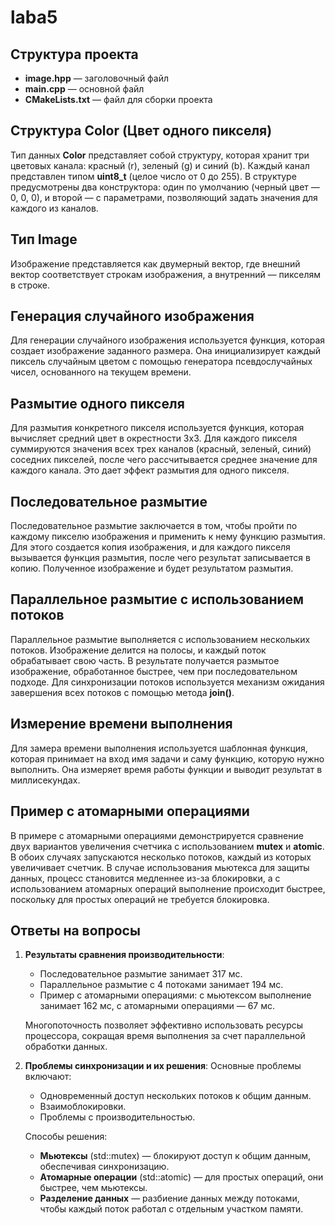 # laba5

## Структура проекта

* **image.hpp** — заголовочный файл
* **main.cpp** — основной файл
* **CMakeLists.txt** — файл для сборки проекта

## Структура Color (Цвет одного пикселя)

Тип данных **Color** представляет собой структуру, которая хранит три цветовых канала: красный (r), зеленый (g) и синий (b). Каждый канал представлен типом **uint8\_t** (целое число от 0 до 255). В структуре предусмотрены два конструктора: один по умолчанию (черный цвет — 0, 0, 0), и второй — с параметрами, позволяющий задать значения для каждого из каналов.

## Тип Image

Изображение представляется как двумерный вектор, где внешний вектор соответствует строкам изображения, а внутренний — пикселям в строке.

## Генерация случайного изображения

Для генерации случайного изображения используется функция, которая создает изображение заданного размера. Она инициализирует каждый пиксель случайным цветом с помощью генератора псевдослучайных чисел, основанного на текущем времени.

## Размытие одного пикселя

Для размытия конкретного пикселя используется функция, которая вычисляет средний цвет в окрестности 3x3. Для каждого пикселя суммируются значения всех трех каналов (красный, зеленый, синий) соседних пикселей, после чего рассчитывается среднее значение для каждого канала. Это дает эффект размытия для одного пикселя.

## Последовательное размытие

Последовательное размытие заключается в том, чтобы пройти по каждому пикселю изображения и применить к нему функцию размытия. Для этого создается копия изображения, и для каждого пикселя вызывается функция размытия, после чего результат записывается в копию. Полученное изображение и будет результатом размытия.

## Параллельное размытие с использованием потоков

Параллельное размытие выполняется с использованием нескольких потоков. Изображение делится на полосы, и каждый поток обрабатывает свою часть. В результате получается размытое изображение, обработанное быстрее, чем при последовательном подходе. Для синхронизации потоков используется механизм ожидания завершения всех потоков с помощью метода **join()**.

## Измерение времени выполнения

Для замера времени выполнения используется шаблонная функция, которая принимает на вход имя задачи и саму функцию, которую нужно выполнить. Она измеряет время работы функции и выводит результат в миллисекундах.

## Пример с атомарными операциями

В примере с атомарными операциями демонстрируется сравнение двух вариантов увеличения счетчика с использованием **mutex** и **atomic**. В обоих случаях запускаются несколько потоков, каждый из которых увеличивает счетчик. В случае использования мьютекса для защиты данных, процесс становится медленнее из-за блокировки, а с использованием атомарных операций выполнение происходит быстрее, поскольку для простых операций не требуется блокировка.

## Ответы на вопросы

1. **Результаты сравнения производительности**:

   * Последовательное размытие занимает 317 мс.
   * Параллельное размытие с 4 потоками занимает 194 мс.
   * Пример с атомарными операциями: с мьютексом выполнение занимает 162 мс, с атомарными операциями — 67 мс.

   Многопоточность позволяет эффективно использовать ресурсы процессора, сокращая время выполнения за счет параллельной обработки данных.

2. **Проблемы синхронизации и их решения**:
   Основные проблемы включают:

   * Одновременный доступ нескольких потоков к общим данным.
   * Взаимоблокировки.
   * Проблемы с производительностью.

   Способы решения:

   * **Мьютексы** (std::mutex) — блокируют доступ к общим данным, обеспечивая синхронизацию.
   * **Атомарные операции** (std::atomic) — для простых операций, они быстрее, чем мьютексы.
   * **Разделение данных** — разбиение данных между потоками, чтобы каждый поток работал с отдельным участком памяти.
